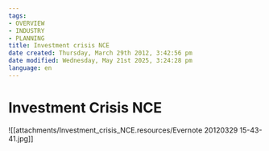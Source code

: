 ```yaml
---
tags:
- OVERVIEW
- INDUSTRY
- PLANNING
title: Investment crisis NCE
date created: Thursday, March 29th 2012, 3:42:56 pm
date modified: Wednesday, May 21st 2025, 3:24:28 pm
language: en
---
```


# Investment Crisis NCE

![[attachments/Investment_crisis_NCE.resources/Evernote 20120329 15-43-41.jpg]]

